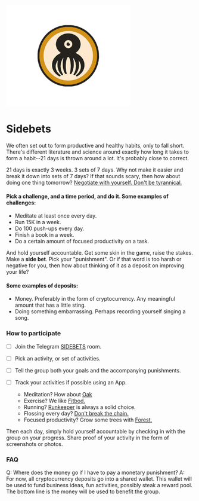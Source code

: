 ![](assets/images/logo-small.png)

# Sidebets

We often set out to form productive and healthy habits, only to fall short. There's different literature and science around exactly how long it takes to form a habit--21 days is thrown around a lot. It's probably close to correct.

21 days is exactly 3 weeks. 3 sets of 7 days. Why not make it easier and break it down into sets of 7 days? If that sounds scary, then how about doing one thing tomorrow? [Negotiate with yourself. Don't be tyrannical.](https://www.youtube.com/watch?v=9vk64cQmva0)

#### Pick a challenge, and a time period, and do it. Some examples of challenges:

 - Meditate at least once every day.
 - Run 15K in a week.
 - Do 100 push-ups every day.
 - Finish a book in a week.
- Do a certain amount of focused productivity on a task. 

And hold yourself accountable. Get some skin in the game, raise the stakes. Make a **side bet**. Pick your "punishment". Or if that word is too harsh or negative for you, then how about thinking of it as a deposit on improving your life?

#### Some examples of deposits:

 - Money. Preferably in the form of cryptocurrency. Any meaningful amount that has a little sting.
 - Doing something embarrassing. Perhaps recording yourself singing a song. 
 
 ### How to participate
 
 
 - [ ] Join the Telegram [SIDEBETS](tg://join?invite=H7Tv8g1lCtWleCZk7PmaLA) room.
 - [ ] Pick an activity, or set of activities.
 - [ ] Tell the group both your goals and the accompanying punishments.
 - [ ] Track your activities if possible using an App.
 
	 - Meditation? How about [Oak](https://www.oakmeditation.com/)
	 - Exercise? We like [Fitbod.](https://www.fitbod.me/)
	 - Running? [Runkeeper](https://runkeeper.com/) is always a solid choice.
	 - Flossing every day? [Don't break the chain.](https://itunes.apple.com/us/app/dont-break-the-chain/id313567772)
	- Focused productivity? Grow some trees with [Forest.](https://www.forestapp.cc/en/)

Then each day, simply hold yourself accountable by checking in with the group on your progress. Share proof of your activity in the form of screenshots or photos.


### FAQ
Q: Where does the money go if I have to pay a monetary punishment?
A: For now, all cryptocurrency deposits go into a shared wallet. This wallet will be used to fund business ideas, fun activities, possibly steak a reward pool. The bottom line is the money will be used to benefit the group.
